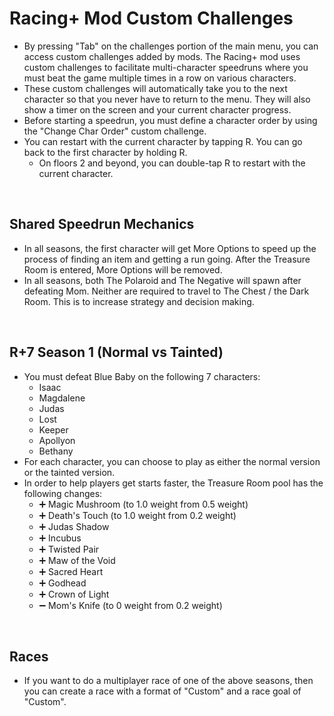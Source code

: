 # Racing+ Mod Custom Challenges

- By pressing "Tab" on the challenges portion of the main menu, you can access custom challenges added by mods. The Racing+ mod uses custom challenges to facilitate multi-character speedruns where you must beat the game multiple times in a row on various characters.
- These custom challenges will automatically take you to the next character so that you never have to return to the menu. They will also show a timer on the screen and your current character progress.
- Before starting a speedrun, you must define a character order by using the "Change Char Order" custom challenge.
- You can restart with the current character by tapping R. You can go back to the first character by holding R.
  - On floors 2 and beyond, you can double-tap R to restart with the current character.

<br />

## Shared Speedrun Mechanics

* In all seasons, the first character will get More Options to speed up the process of finding an item and getting a run going. After the Treasure Room is entered, More Options will be removed.
* In all seasons, both The Polaroid and The Negative will spawn after defeating Mom. Neither are required to travel to The Chest / the Dark Room. This is to increase strategy and decision making.

<br />

## R+7 Season 1 (Normal vs Tainted)

- You must defeat Blue Baby on the following 7 characters:
  - Isaac
  - Magdalene
  - Judas
  - Lost
  - Keeper
  - Apollyon
  - Bethany
- For each character, you can choose to play as either the normal version or the tainted version.
- In order to help players get starts faster, the Treasure Room pool has the following changes:
  - ➕ Magic Mushroom (to 1.0 weight from 0.5 weight)
  - ➕ Death's Touch (to 1.0 weight from 0.2 weight)
  - ➕ Judas Shadow
  - ➕ Incubus
  - ➕ Twisted Pair
  - ➕ Maw of the Void
  - ➕ Sacred Heart
  - ➕ Godhead
  - ➕ Crown of Light
  - ➖ Mom's Knife (to 0 weight from 0.2 weight)

<br />

## Races

- If you want to do a multiplayer race of one of the above seasons, then you can create a race with a format of "Custom" and a race goal of "Custom".

<br />
